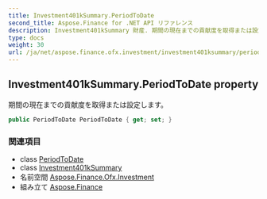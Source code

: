 ```yaml
---
title: Investment401kSummary.PeriodToDate
second_title: Aspose.Finance for .NET API リファレンス
description: Investment401kSummary 財産. 期間の現在までの貢献度を取得または設定します
type: docs
weight: 30
url: /ja/net/aspose.finance.ofx.investment/investment401ksummary/periodtodate/
---
```

## Investment401kSummary.PeriodToDate property

期間の現在までの貢献度を取得または設定します。

```csharp
public PeriodToDate PeriodToDate { get; set; }
```

### 関連項目

* class [PeriodToDate](../../periodtodate/)
* class [Investment401kSummary](../)
* 名前空間 [Aspose.Finance.Ofx.Investment](../../investment401ksummary/)
* 組み立て [Aspose.Finance](../../../)


